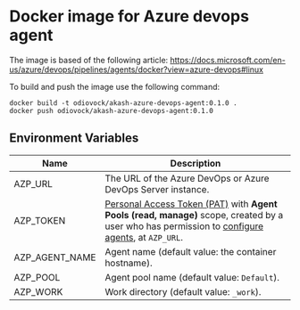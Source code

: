 # Docker image for Azure devops agent
 
 The image is based of the following article:
 https://docs.microsoft.com/en-us/azure/devops/pipelines/agents/docker?view=azure-devops#linux

 To build and push the image use the following command:
```
docker build -t odiovock/akash-azure-devops-agent:0.1.0 .
docker push odiovock/akash-azure-devops-agent:0.1.0
```
## Environment Variables

| Name | Description                                                 |
|----------------------|-------------------------------------------------------------|
| AZP_URL              | The URL of the Azure DevOps or Azure DevOps Server instance. |
| AZP_TOKEN            | [Personal Access Token (PAT)](https://docs.microsoft.com/en-us/azure/devops/organizations/accounts/use-personal-access-tokens-to-authenticate) with **Agent Pools (read, manage)** scope, created by a user who has permission to [configure agents](https://docs.microsoft.com/en-us/azure/devops/pipelines/agents/pools-queues#creating-agent-pools), at `AZP_URL`.    |
| AZP_AGENT_NAME       | Agent name (default value: the container hostname).          |
| AZP_POOL             | Agent pool name (default value: `Default`).                  |
| AZP_WORK             | Work directory (default value: `_work`).                     |